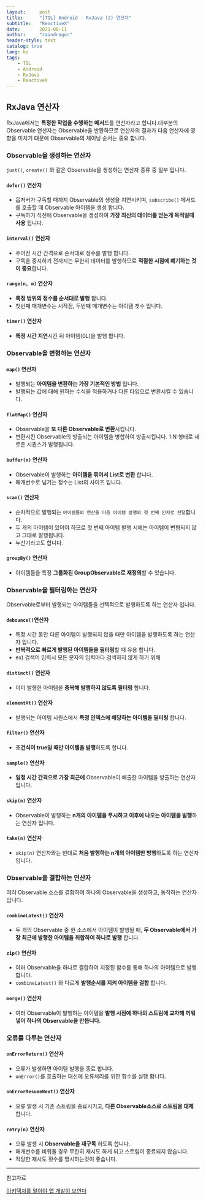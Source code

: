 ```yaml
---
layout:     post
title:      "[TIL] Android - RxJava (2) 연산자"
subtitle:   "ReactiveX"
date:       2021-08-11
author:     "raindragon"
header-style: text
catalog: true
lang: ko
tags:
    - TIL
    - Android
    - RxJava
    - ReactiveX
---
```


## RxJava 연산자

RxJava에서는 **특정한 작업을 수행하는 메서드**를 연산자라고 합니다.대부분의 Observable 연산자는 Observable을 반환하므로 연산자의 결과가 다음 연산자에 영향을 미치기 떄문에 Observable의 체이닝 순서는 중요 합니다.

### Observable을 생성하는 연산자

`just()`, `create()` 와 같은 Observable을 생성하는 연산자 종류 중 일부 입니다.

#### `defer()` 연산자

 - 옵저버가 구독할 때까지 Observable의 생성을 지연시키며, `subscribe()` 메서드를 호출할 때 Observable 아이템을 생성 합니다.
 - 구독하기 직전에 Observable을 생성하여 **가장 최신의 데이터를 얻는게 목적일때 사용** 됩니다.

#### `interval()` 연산자

- 주어진 시간 간격으로 순서대로 정수를 발행 합니다.
- 구독을 중지하기 전까지는 무한히 데이터를 발행하므로 **적절한 시점에 폐기하는 것이 중요**합니다.

#### `range(n, m)` 연산자

- **특정 범위의 정수를 순서대로 발행** 합니다.
- 첫번째 매개변수는 시작점, 두번째 매개변수는 아이템 갯수 입니다.

#### `timer()` 연산자

- **특정 시간 지연**시킨 뒤 아이템(0L)을 발행 합니다.
  
### Observable을 변형하는 연산자

#### `map()` 연산자

- 발행되는 **아이템을 변환하는 가장 기본적인 방법** 입니다.
- 발행되는 값에 대해 원하는 수식을 적용하거나 다른 타입으로 변환시킬 수 있습니다.

#### `flatMap()` 연산자

- Observable을 **또 다른 Observable로 변환**시킵니다.
- 변환시킨 Observable의 방출되는 아이템을 병합하여 방출시킵니다. 1:N 형태로 새로운 시퀀스가 발행됩니다.

#### `buffer(n)` 연산자

- Observable이 발행하는 **아이템을 묶어서 List로 변환** 합니다.
- 매개변수로 넘기는 정수는 List의 사이즈 입니다.

#### `scan()` 연산자

- 순차적으로 발행되는 `아이템들의 연산을 다음 아이템 발행의 첫 번째 인자로 전달`합니다.
- 두 개의 아이템이 있어야 하므로 첫 번째 아이템 발행 시에는 아이템이 변형되지 않고 그대로 발행됩니다.
- 누산기라고도 합니다.

#### `groupBy()` 연산자

- 아이템들을 특정 **그룹화된 GroupObservable로 재정의**할 수 있습니다.

### Observable을 필터링하는 연산자

Observable로부터 발행되는 아이템들을 선택적으로 발행하도록 하는 연산자 입니다.

#### `debounce()`연산자

- 특정 시간 동안 다른 아이템이 발행되지 않을 때만 아이템을 발행하도록 하는 연산자 입니다.
- **반복적으로 빠르게 발행된 아이템들을 필터링**할 때 유용 합니다.
- ex) 검색어 입력시 모든 문자의 입력마다 검색하지 않게 하기 위해

#### `distinct()` 연산자

- 이미 발행한 아이템을 **중복해 발행하지 않도록 필터링** 합니다.

#### `elementAt()` 연산자

- 발행되는 아이템 시퀀스에서 **특정 인덱스에 해당하는 아이템을 필터링** 합니다.

#### `filter()` 연산자

- **조건식이 true일 때만 아이템을 발행**하도록 합니다.

#### `sample()` 연산자

- **일정 시간 간격으로 가장 최근에** Observable이 배출한 아이템을 방출하는 연산자 입니다.

#### `skip(n)` 연산자

- Observable이 발행하는 **n개의 아이템을 무시하고 이후에 나오는 아이템을 발행**하는 연산자 입니다.

#### `take(n)` 연산자

- `skip(n)` 연산자와는 반대로 **처음 발행하는 n개의 아이템만 방행**하도록 하는 연산자 입니다.

### Observable을 결합하는 연산자

여러 Observable 소스를 결합하여 하나의 Observable을 생성하고, 동작하는 연산자 입니다.

#### `combineLatest()` 연산자

- 두 개의 Observable 중 한 소스에서 아이템이 발행될 때, **두 Observable에서 가장 최근에 발행한 아이템을 취합하여 하나로 발행** 합니다.
  
#### `zip()` 연산자

- 여러 Observable을 하나로 결합하여 지정된 함수를 통해 하나의 아이템으로 발행 합니다.
- `combineLatest()` 와 다르게 **발행순서를 지켜 아이템을 결합** 합니다.

#### `merge()` 연산자

- 여러 Observable이 발행하는 아이템을 **발행 시점에 하나의 스트림에 교차해 끼워 넣어 하나의 Observable을 만듭니다.**

### 오류를 다루는 연산자

#### `onErrorReturn()` 연산자

- 오류가 발생하면 아이템 발행을 종료 합니다.
- `onError()`를 호출하는 대신에 오류처리를 위한 함수를 실행 합니다.

#### `onErrorResumeNext()` 연산자

- 오류 발생 시 기존 스트림을 종료시키고, **다른 Observable소스로 스트림을 대체** 합니다.

#### `retry(n)` 연산자

- 오류 발생 시 **Observable을 재구독** 하도록 합니다.
- 매개변수를 비워둘 경우 무한히 재시도 하게 되고 스트림이 종료되지 않습니다.
- 적당한 재시도 횟수를 명시하는것이 좋습니다.


---

참고자료

[아키텍처를 알아야 앱 개발이 보인다](http://www.yes24.com/Product/Goods/89958199)